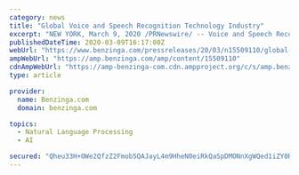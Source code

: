 ```yaml
---
category: news
title: "Global Voice and Speech Recognition Technology Industry"
excerpt: "NEW YORK, March 9, 2020 /PRNewswire/ -- Voice and Speech Recognition Technology market worldwide is projected to grow by US$15 Billion, driven by a compounded growth of"
publishedDateTime: 2020-03-09T16:17:00Z
webUrl: "https://www.benzinga.com/pressreleases/20/03/n15509110/global-voice-and-speech-recognition-technology-industry"
ampWebUrl: "https://amp.benzinga.com/amp/content/15509110"
cdnAmpWebUrl: "https://amp-benzinga-com.cdn.ampproject.org/c/s/amp.benzinga.com/amp/content/15509110"
type: article

provider:
  name: Benzinga.com
  domain: benzinga.com

topics:
  - Natural Language Processing
  - AI

secured: "Qheu33H+OWe2QfzZ2Fmob5QAJayL4m9HheN0eiRkQaSpDMONnXgWQed1iZY0HewLT3Mu+lL9g5dgZYEU5oIAFPNYyCweQa2pQYgIQSteaG12fCv7LjuJToDpARidOfrIwzbUG6rS6OayJf3a+IZxzcSPW0q0+8OXDroj1mKPmEQYm1tZFMIcKwb/MDACPD0msRRoAMuWEnenei3VuCBoB4QPMWnMvVrbdec7jjWVBzXKx4RTf3bZPhLKIAM2+WbUFNVzxjQ8AfGE+UfXqwTOf5Svn3knhT2Re+1newu/oFSppnc0w8fOESYRzclHvW5O;oq7EhDTyL+NxmAOPNL80XA=="
---
```


